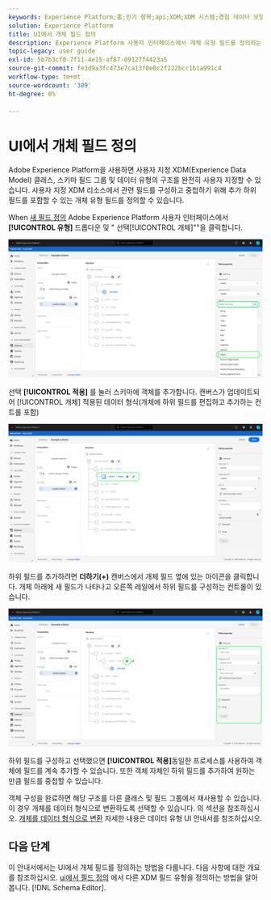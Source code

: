 ```yaml
---
keywords: Experience Platform;홈;인기 항목;api;XDM;XDM 시스템;경험 데이터 모델;ui;작업 공간;개체;필드;
solution: Experience Platform
title: UI에서 개체 필드 정의
description: Experience Platform 사용자 인터페이스에서 개체 유형 필드를 정의하는 방법을 알아봅니다.
topic-legacy: user guide
exl-id: 5b7b3cf0-7f11-4e15-af87-09127f4423a5
source-git-commit: fe3d9a3fc473e7ca13f0e0c2f222bcc1b1a991c4
workflow-type: tm+mt
source-wordcount: '309'
ht-degree: 0%

---
```


# UI에서 개체 필드 정의

Adobe Experience Platform을 사용하면 사용자 지정 XDM(Experience Data Model) 클래스, 스키마 필드 그룹 및 데이터 유형의 구조를 완전히 사용자 지정할 수 있습니다. 사용자 지정 XDM 리소스에서 관련 필드를 구성하고 중첩하기 위해 추가 하위 필드를 포함할 수 있는 개체 유형 필드를 정의할 수 있습니다.

When [새 필드 정의](./overview.md#define) Adobe Experience Platform 사용자 인터페이스에서 **[!UICONTROL 유형]** 드롭다운 및 &quot; 선택[!UICONTROL 개체]&quot;&quot;을 클릭합니다.

![](../../images/ui/fields/special/object.png)

선택 **[!UICONTROL 적용]** 를 눌러 스키마에 객체를 추가합니다. 캔버스가 업데이트되어 [!UICONTROL 개체] 적용된 데이터 형식(개체에 하위 필드를 편집하고 추가하는 컨트롤 포함)

![](../../images/ui/fields/special/object-applied.png)

하위 필드를 추가하려면 **더하기(+)** 캔버스에서 개체 필드 옆에 있는 아이콘을 클릭합니다. 개체 아래에 새 필드가 나타나고 오른쪽 레일에서 하위 필드를 구성하는 컨트롤이 있습니다.

![](../../images/ui/fields/special/object-add-field.png)

하위 필드를 구성하고 선택했으면 **[!UICONTROL 적용]**&#x200B;동일한 프로세스를 사용하여 객체에 필드를 계속 추가할 수 있습니다. 또한 객체 자체인 하위 필드를 추가하여 원하는 만큼 필드를 중첩할 수 있습니다.

객체 구성을 완료하면 해당 구조를 다른 클래스 및 필드 그룹에서 재사용할 수 있습니다. 이 경우 개체를 데이터 형식으로 변환하도록 선택할 수 있습니다. 의 섹션을 참조하십시오. [개체를 데이터 형식으로 변환](../resources/data-types.md#convert) 자세한 내용은 데이터 유형 UI 안내서를 참조하십시오.

## 다음 단계

이 안내서에서는 UI에서 개체 필드를 정의하는 방법을 다룹니다. 다음 사항에 대한 개요를 참조하십시오. [ui에서 필드 정의](./overview.md#special) 에서 다른 XDM 필드 유형을 정의하는 방법을 알아봅니다. [!DNL Schema Editor].
